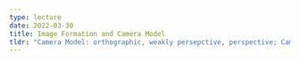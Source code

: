 ```yaml
---
type: lecture
date: 2022-03-30
title: Image Formation and Camera Model
tldr: "Camera Model: orthographic, weakly persepctive, perspective; Camera Calibration"
---
```

